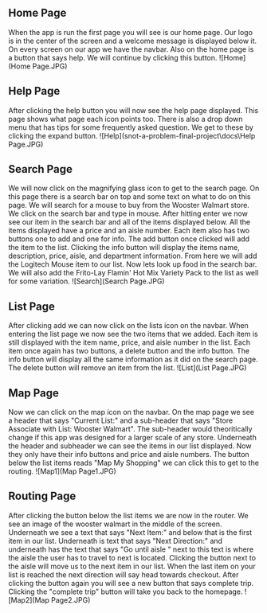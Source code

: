 ## Home Page
When the app is run the first page you will see is our home page. Our logo is in the center of the screen and a welcome message is displayed below it. On every screen on our app we have the navbar. Also on the home page is a button that says help. We will continue by clicking this button.
![Home](Home Page.JPG)
## Help Page
After clicking the help button you will now see the help page displayed. This page shows what page each icon points too. There is also a drop down menu that has tips for some frequently asked question. We get to these by clicking the expand button.
![Help](snot-a-problem-final-project\docs\Help Page.JPG)
## Search Page
We will now click on the magnifying glass icon to get to the search page. On this page there is a search bar on top and some text on what to do on this page. We will search for a mouse to buy from the Wooster Walmart store. We click on the search bar and type in mouse. After hitting enter we now see our item in the search bar and all of the items displayed below. All the items displayed have a price and an aisle number. Each item also has two buttons one to add and one for info. The add button once clicked will add the item to the list. Clicking the info button will display the items name, description, price, aisle, and department information. From here we will add the Logitech Mouse item to our list. Now lets look up food in the search bar. We will also add the Frito-Lay Flamin' Hot Mix Variety Pack to the list as well for some variation. 
![Search](Search Page.JPG)
## List Page
After clicking add we can now click on the lists icon on the navbar. When entering the list page we now see the two items that we added. Each item is still displayed with the item name, price, and aisle number in the list. Each item once again has two buttons, a delete button and the info button. The info button will display all the same information as it did on the search page. The delete button will remove an item from the list. 
![List](List Page.JPG)
## Map Page
Now we can click on the map icon on the navbar. On the map page we see a header that says "Current List:" and a sub-header that says "Store Associate with List: Wooster Walmart". The sub-header would theoritically change if this app was designed for a larger scale of any store. Underneath the header and subheader we can see the items in our list displayed. Now they only have their info buttons and price and aisle numbers. The button below the list items reads "Map My Shopping" we can click this to get to the routing.
![Map1](Map Page1.JPG)
## Routing Page
After clicking the button below the list items we are now in the router. We see an image of the wooster walmart in the middle of the screen. Underneath we see a text that says "Next Item:" and below that is the first item in our list. Underneath is text that says "Next Direction:" and underneath has the text that says "Go until aisle " next to this text is where the aisle the user has to travel to next is located. Clicking the button next to the aisle will move us to the next item in our list. When the last item on your list is reached the next direction will say head towards checkout. After clicking the button again you will see a new button that says complete trip. Clicking the "complete trip" button will take you back to the homepage.
![Map2](Map Page2.JPG)